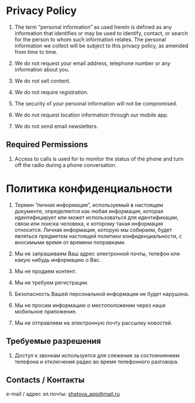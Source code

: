 # Privacy Policy

1. The term “personal information” as used herein is defined as any information that identifies or may be used to identify, contact, or search for the person to whom such information relates. The personal information we collect will be subject to this privacy policy, as amended from time to time.

2. We do not request your email address, telephone number or any information about you.

3. We do not sell content.

4. We do not require registration.

5. The security of your personal information will not be compromised.

6. We do not request location information through our mobile app.

7. We do not send email newsletters.

## Required Permissions

1. Access to calls is used for to monitor the status of the phone and turn off the radio during a phone conversation.


# Политика конфиденциальности
1. Термин “личная информация”, используемый в настоящем документе, определяется как любая информация, которая идентифицирует или может использоваться для идентификации, связи или поиска человека, к которому такая информация относится. Личная информация, которую мы собираем, будет являться предметом настоящей политики конфиденциальности, с вносимыми время от времени поправками.

2. Мы не запрашиваем Ваш адрес электронной почты, телефон или какую нибудь информацию о Вас.

3. Мы не продаем контент.

4. Мы не требуем регистрации.

5. Безопасность Вашей персональной информации не будет нарушена.

6. Мы не просим информацию о местоположении через наше мобильное приложение.

7. Мы не отправляем на электронную почту рассылку новостей.

## Требуемые разрешения
1. Доступ к звонкам используется для слежения за состояниянием телефона и отключения радио во время телефонного разговора.

## Contacts / Контакты

e-mail / адрес эл.почты: shatova_app@mail.ru
